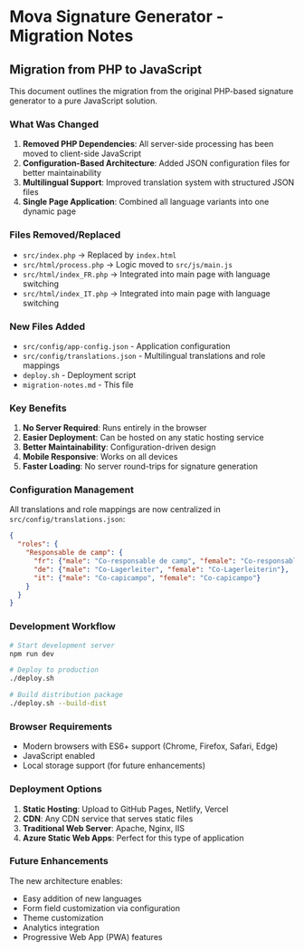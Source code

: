 # Mova Signature Generator - Migration Notes

## Migration from PHP to JavaScript

This document outlines the migration from the original PHP-based signature generator to a pure JavaScript solution.

### What Was Changed

1. **Removed PHP Dependencies**: All server-side processing has been moved to client-side JavaScript
2. **Configuration-Based Architecture**: Added JSON configuration files for better maintainability
3. **Multilingual Support**: Improved translation system with structured JSON files
4. **Single Page Application**: Combined all language variants into one dynamic page

### Files Removed/Replaced

- `src/index.php` → Replaced by `index.html`
- `src/html/process.php` → Logic moved to `src/js/main.js`
- `src/html/index_FR.php` → Integrated into main page with language switching
- `src/html/index_IT.php` → Integrated into main page with language switching

### New Files Added

- `src/config/app-config.json` - Application configuration
- `src/config/translations.json` - Multilingual translations and role mappings
- `deploy.sh` - Deployment script
- `migration-notes.md` - This file

### Key Benefits

1. **No Server Required**: Runs entirely in the browser
2. **Easier Deployment**: Can be hosted on any static hosting service
3. **Better Maintainability**: Configuration-driven design
4. **Mobile Responsive**: Works on all devices
5. **Faster Loading**: No server round-trips for signature generation

### Configuration Management

All translations and role mappings are now centralized in `src/config/translations.json`:

```json
{
  "roles": {
    "Responsable de camp": {
      "fr": {"male": "Co-responsable de camp", "female": "Co-responsable de camp"},
      "de": {"male": "Co-Lagerleiter", "female": "Co-Lagerleiterin"},
      "it": {"male": "Co-capicampo", "female": "Co-capicampo"}
    }
  }
}
```

### Development Workflow

```bash
# Start development server
npm run dev

# Deploy to production
./deploy.sh

# Build distribution package
./deploy.sh --build-dist
```

### Browser Requirements

- Modern browsers with ES6+ support (Chrome, Firefox, Safari, Edge)
- JavaScript enabled
- Local storage support (for future enhancements)

### Deployment Options

1. **Static Hosting**: Upload to GitHub Pages, Netlify, Vercel
2. **CDN**: Any CDN service that serves static files  
3. **Traditional Web Server**: Apache, Nginx, IIS
4. **Azure Static Web Apps**: Perfect for this type of application

### Future Enhancements

The new architecture enables:
- Easy addition of new languages
- Form field customization via configuration
- Theme customization
- Analytics integration
- Progressive Web App (PWA) features

